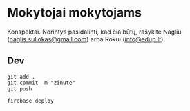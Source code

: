 # Mokytojai mokytojams

Konspektai. Norintys pasidalinti, kad čia būtų, rašykite Nagliui (naglis.suliokas@gmail.com) arba Rokui (info@edup.lt).

## Dev

```
git add .
git commit -m "zinute"
git push
```

```
firebase deploy
```
